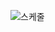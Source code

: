 ![스케줄](https://user-images.githubusercontent.com/83500747/159468824-32f77962-a822-4cc5-a522-5abb740f9914.PNG)
